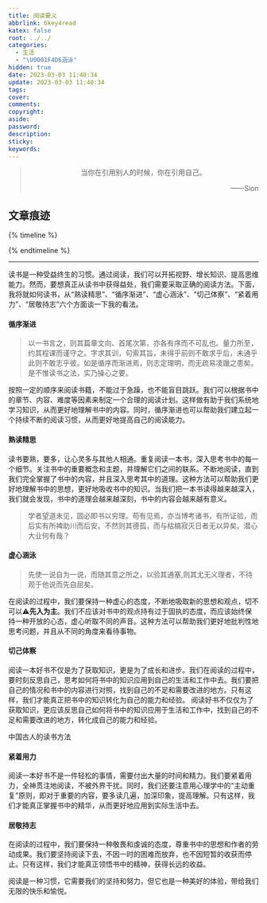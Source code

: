 ```yaml
---
title: 阅读要义
abbrlink: 6key4read
katex: false
root: ../../
categories:
  - 生活
  - "\U0001F4D6涵泳"
hidden: true
date: 2023-03-03 11:40:34
update: 2023-03-03 11:40:34
tags:
cover:
comments:
copyright:
aside:
password:
description:
sticky:
keywords:
---
```


> <center>当你在引用别人的时候，你在引用自己。</center>
> <p align="right">——Sion</p>
## 文章痕迹
{% timeline %}
<!-- timeline 2023-03-03-->
<!-- endtimeline -->
{% endtimeline %}

-----
读书是一种受益终生的习惯。通过阅读，我们可以开拓视野、增长知识、提高思维能力。然而，要想真正从读书中获得益处，我们需要采取正确的阅读方法。下面，我将就如何读书，从“熟读精思”、“循序渐进”、“虚心涵泳”、“切己体察”、“紧着用力”、“居敬持志”六个方面谈一下我的看法。
#### 循序渐进
>以一书言之，则其篇章文向、首尾次第，亦各有序而不可乱也。量力所至，约其程课而谨守之。字求其训，句索其旨，未得乎前则不敢求乎后，未通乎此则不敢志乎彼。如是循序而渐进焉，则志定理明，而无疏易凌躐之患矣。是不惟读书之法，实乃操心之要。


按照一定的顺序来阅读书籍，不能过于急躁，也不能盲目跳跃。我们可以根据书中的章节、内容、难度等因素来制定一个合理的阅读计划。这样做有助于我们系统地学习知识，从而更好地理解书中的内容。同时，循序渐进也可以帮助我们建立起一个持续不断的阅读习惯，从而更好地提高自己的阅读能力。

#### 熟读精思
读书要熟，要多，让心灵多与其他人相通。重复阅读一本书，深入思考书中的每一个细节。关注书中的重要概念和主题，并理解它们之间的联系。不断地阅读，直到我们完全掌握了书中的内容，并且深入思考其中的道理。这种方法可以帮助我们更好地理解书中的思想，更好地吸收书中的知识。当我们把一本书读得越来越深入，我们就会发现，书中的道理会越来越深刻，书中的内容会越来越有意义。
> 学者望道未见，固必即书以穷理。苟有见焉，亦当博考诸书，有所证验，而后实有所裨助川而后安。不然则其德孤，而与枯槁寂灭日者无以异矣。潜心大业何有哉？


#### 虚心涵泳
> 先使一说自为一说，而随其意之所之，以验其通塞,则其尤无义理者，不待观于他说而先自屈矣。

在阅读的过程中，我们要保持一种虚心的态度，不断地吸取新的思想和观点，切不可以⚠**先入为主**。我们不应该对书中的观点持有过于固执的态度，而应该始终保持一种开放的心态，虚心听取不同的声音。这种方法可以帮助我们更好地批判性地思考问题，并且从不同的角度来看待事物。

#### 切己体察
阅读一本好书不仅是为了获取知识，更是为了成长和进步。我们在阅读的过程中，要时刻反思自己，思考如何将书中的知识应用到自己的生活和工作中去。我们要把自己的情况和书中的内容进行对照，找到自己的不足和需要改进的地方。只有这样，我们才能真正把书中的知识转化为自己的能力和经验。
阅读好书不仅仅为了获取知识，更应该反思自己如何将书中的知识应用于生活和工作中，找到自己的不足和需要改进的地方，转化成自己的能力和经验。

中国古人的读书方法

#### 紧着用力
阅读一本好书不是一件轻松的事情，需要付出大量的时间和精力。我们要紧着用力，全神贯注地阅读，不被外界干扰。同时，我们还要注意用心理学中的“主动重复”原则，即对于重要的内容，要多读几遍，加深印象，提高理解。只有这样，我们才能真正掌握书中的精华，从而更好地应用到实际生活中去。
#### 居敬持志
在阅读的过程中，我们要保持一种敬畏和虔诚的态度，尊重书中的思想和作者的劳动成果。我们要坚持阅读下去，不因一时的困难而放弃，也不因短暂的收获而停止。只有这样，我们才能真正领悟书中的精神，获得长远的收益。

阅读是一种习惯，它需要我们的坚持和努力，但它也是一种美好的体验，带给我们无限的快乐和愉悦。